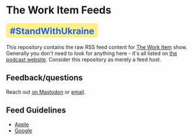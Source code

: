 # The Work Item Feeds

[![Stand with Ukraine badge](https://raw.githubusercontent.com/vshymanskyy/StandWithUkraine/main/badges/StandWithUkraine.svg)](https://den.dev/ukraine)

This repository contains the raw RSS feed content for [The Work Item](https://theworkitem.com) show. Generally you don't need to look for anything here - it's all listed on [the podcast website](https://theworkitem.com). Consider this repository as merely a feed host.

## Feedback/questions

Reach out [on Mastodon](https://hawaiidiff.com/@den) or [email](mailto:podcast@den.dev).

## Feed Guidelines

- [Apple](https://help.apple.com/itc/podcasts_connect/#/itcbaf351599)
- [Google](https://developers.google.com/search/reference/podcast/rss-feed)
